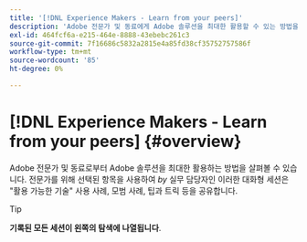 ```yaml
---
title: '[!DNL Experience Makers - Learn from your peers]'
description: 'Adobe 전문가 및 동료에게 Adobe 솔루션을 최대한 활용할 수 있는 방법을 알아보십시오. [!DNL Experience Makers - Learn from your peers] 는 가상 고객 학습 이벤트의 글로벌 시리즈이며, [!DNL Adobe Experience Cloud] 솔루션'
exl-id: 464fcf6a-e215-464e-8888-43ebebc261c3
source-git-commit: 7f16686c5832a2815e4a85fd38cf35752757586f
workflow-type: tm+mt
source-wordcount: '85'
ht-degree: 0%

---
```


# [!DNL Experience Makers - Learn from your peers] {#overview}

<!-- <img alt="경험 작성자 동료로부터 학습" src="./assets/skill-exchange.png" /> --->

Adobe 전문가 및 동료로부터 Adobe 솔루션을 최대한 활용하는 방법을 살펴볼 수 있습니다. 전문가를 위해 선택된 항목을 사용하여 _by_ 실무 담당자인 이러한 대화형 세션은 &quot;활용 가능한 기술&quot; 사용 사례, 모범 사례, 팁과 트릭 등을 공유합니다.

>[!TIP]
>
>**기록된 모든 세션이 왼쪽의 탐색에 나열됩니다**.
